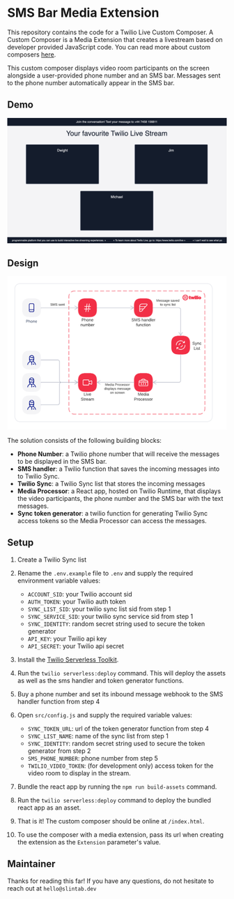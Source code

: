 # SMS Bar Media Extension

This repository contains the code for a Twilio Live Custom Composer. A Custom Composer is a Media Extension that creates a livestream based on developer provided JavaScript code. You can read more about custom composers [here](https://www.twilio.com/docs/live/custom-composer).

This custom composer displays video room participants on the screen alongside a user-provided phone number and an SMS bar.  Messages sent to the phone number automatically appear in the SMS bar.

## Demo
![Demo](demo.png?raw=true)

## Design
![Architecture](architecture.png?raw=true)

The solution consists of the following building blocks:
- **Phone Number**: a Twilio phone number that will receive the messages to be displayed in the SMS bar.
- **SMS handler**: a Twilio function that saves the incoming messages into to Twilio Sync.
- **Twilio Sync**: a Twilio Sync list that stores the incoming messages
- **Media Processor**: a React app, hosted on Twilio Runtime, that displays the video participants, the phone number and the SMS bar with the text messages.
- **Sync token generator**: a twilio function for generating Twilio Sync access tokens so the Media Processor can access the messages.


## Setup

1. Create a Twilio Sync list
2. Rename the `.env.example` file to `.env` and supply the required environment variable values:
    - `ACCOUNT_SID`: your Twilio account sid
    - `AUTH_TOKEN`: your Twilio auth token
    - `SYNC_LIST_SID`: your twilio sync list sid from step 1
    - `SYNC_SERVICE_SID`: your twilio sync service sid from step 1
    - `SYNC_IDENTITY`: random secret string used to secure the token generator
    - `API_KEY`: your Twilio api key
    - `API_SECRET`: your Twilio api secret

3. Install the [Twilio Serverless Toolkit](https://www.twilio.com/docs/labs/serverless-toolkit).
4. Run the `twilio serverless:deploy` command. This will deploy the assets as well as the sms handler and token generator functions.
5. Buy a phone number and set its inbound message webhook to the SMS handler function from step 4
6. Open `src/config.js` and supply the required variable values:
    - `SYNC_TOKEN_URL`: url of the token generator function from step 4
    - `SYNC_LIST_NAME`: name of the sync list from step 1
    - `SYNC_IDENTITY`: random secret string used to secure the token generator from step 2
    - `SMS_PHONE_NUMBER`: phone number from step 5
    - `TWILIO_VIDEO_TOKEN`: (for development only) access token for the video room to display in the stream. 

7. Bundle the react app by running the `npm run build-assets` command. 
8. Run the `twilio serverless:deploy` command to deploy the bundled react app as an asset.
9. That is it! The custom composer should be online at `/index.html`.
10. To use the composer with a media extension, pass its url when creating the extension as the `Extension` parameter's value.


## Maintainer
Thanks for reading this far!
If you have any questions, do not hesitate to reach out at `hello@slintab.dev`